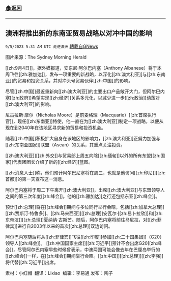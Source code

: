 ###  [:house:返回](README.md)
---


## 澳洲将推出新的东南亚贸易战略以对冲中国的影响
`9/5/2023 5:31 AM UTC 走进澳洲` [轉載自GNews](https://gnews.org/articles/1646037)

图片来源：The Sydney Morning Herald

[[zh:9月4日]]，据外媒报道，安东尼·阿尔巴内塞（Anthony Albanese）将于本周飞往[[zh:雅加达]]，发布一项重要的新战略，以深化[[zh:澳大利亚]]与[[zh:东南亚]]的贸易和投资关系，并对冲头号贸易伙伴[[zh:中国]]的影响。

尽管[[zh:中国]]最近重新向[[zh:澳大利亚]]的主要出口产品敞开大门，但阿尔巴内塞[[zh:政府]]希望实现[[zh:经济]]关系多元化，以减少进一步[[zh:政治]]动荡对[[zh:澳大利亚]]的影响。

尼古拉斯·摩尔（Nicholas Moore）是前麦格理（Macquarie）[[zh:首席执行官]]，现任[[zh:东南亚]]特使，他一直在为[[zh:澳大利亚]]制定一项战略，以便从现在到2040年在该地区寻求新的贸易和投资机会。

随着[[zh:中国]]积极扩大自身在该地区的影响力，[[zh:澳大利亚]]正努力加强与[[zh:东南亚国家]]联盟（Asean）的关系，其重点关注投资。

[[zh:澳大利亚]][[zh:外交]]与贸易部上周五向除[[zh:缅甸]]以外的所有东盟[[zh:国家]]代表团团长介绍了新的[[zh:经济]]蓝图。

[[zh:消息人士]]称，他们预计阿尔巴尼塞将在周三，也就是他访问[[zh:印尼]][[zh:首都]]的第一天宣布这一消息。

阿尔巴内塞将于周二下午离开[[zh:澳大利亚]]，出席[[zh:澳大利亚]]与东盟领导人之间的第三次年度[[zh:峰会]]。他的[[zh:雅加达]]之行还包括东亚[[zh:峰会]]。

预计[[zh:总理]]将在[[zh:峰会]]期间与多位同行举行会晤，包括[[zh:加拿大总理]][[zh:贾斯汀·特鲁多]]、[[zh:马来西亚]][[zh:总理]]安瓦尔·[[zh:易卜拉欣]]和[[zh:东帝汶]][[zh:总理]]夏纳纳·古斯芒。随后，阿尔巴内塞将前往马尼拉，对[[zh:菲律宾]]进行自2003年以来的首次[[zh:总理]]双边访问。

阿尔巴内塞随后将从[[zh:菲律宾]]飞往[[zh:印度]]参加[[zh:二十国集团]]（G20）领导人[[zh:峰会]]。
[[zh:中国国家主席]][[zh:习近平]]预计不会出席G20[[zh:峰会]]，尽管阿尔巴内塞早些时候曾表示，中澳两国可能会像去年在巴厘岛举行的[[zh:峰会]]一样，在[[zh:峰会]]期间举行会晤。[[zh:中国]][[zh:总理]][[zh:李强]]将代替[[zh:习近平]]出席。

素材：小红帽   翻译：Lixiao   编辑：李易通  发布：陶子


